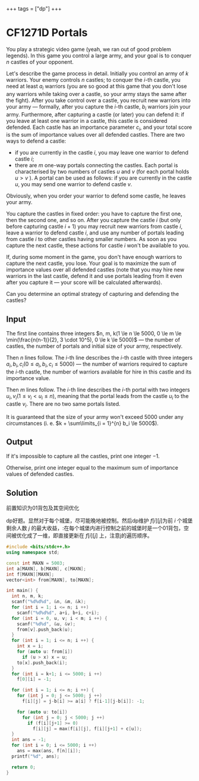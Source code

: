 +++
tags = ["dp"]
+++

# CF1271D Portals

You play a strategic video game (yeah, we ran out of good problem legends). In this game you control a large army, and your goal is to conquer $n$ castles of your opponent.

Let's describe the game process in detail. Initially you control an army of $k$ warriors. Your enemy controls $n$ castles; to conquer the $i$-th castle, you need at least $a_i$ warriors (you are so good at this game that you don't lose any warriors while taking over a castle, so your army stays the same after the fight). After you take control over a castle, you recruit new warriors into your army — formally, after you capture the $i$-th castle, $b_i$ warriors join your army. Furthermore, after capturing a castle (or later) you can defend it: if you leave at least one warrior in a castle, this castle is considered defended. Each castle has an importance parameter $c_i$, and your total score is the sum of importance values over all defended castles. There are two ways to defend a castle:

- if you are currently in the castle $i$, you may leave one warrior to defend castle $i$;
- there are $m$ one-way portals connecting the castles. Each portal is characterised by two numbers of castles $u$ and $v$ (for each portal holds $u > v$ ). A portal can be used as follows: if you are currently in the castle $u$, you may send one warrior to defend castle $v$.

Obviously, when you order your warrior to defend some castle, he leaves your army.

You capture the castles in fixed order: you have to capture the first one, then the second one, and so on. After you capture the castle $i$ (but only before capturing castle $i + 1$) you may recruit new warriors from castle $i$, leave a warrior to defend castle $i$, and use any number of portals leading from castle $i$ to other castles having smaller numbers. As soon as you capture the next castle, these actions for castle $i$ won't be available to you.

If, during some moment in the game, you don't have enough warriors to capture the next castle, you lose. Your goal is to maximize the sum of importance values over all defended castles (note that you may hire new warriors in the last castle, defend it and use portals leading from it even after you capture it — your score will be calculated afterwards).

Can you determine an optimal strategy of capturing and defending the castles?

## Input

The first line contains three integers $n, m, k(1 \le n \le 5000, 0 \le m \le \min(\frac{n(n-1)}{2}, 3 \cdot 10^5), 0 \le k \le 5000)$ — the number of castles, the number of portals and initial size of your army, respectively.

Then $n$ lines follow. The $i$-th line describes the $i$-th castle with three integers $a_i, b_i, c_i (0 \le a_i, b_i, c_i \le 5000 )$ — the number of warriors required to capture the $i$-th castle, the number of warriors available for hire in this castle and its importance value.

Then $m$ lines follow. The $i$-th line describes the $i$-th portal with two integers $u_i, v_i (1 \le v_i < u_i \le n)$, meaning that the portal leads from the castle $u_i$ to the castle $v_i$. There are no two same portals listed.

It is guaranteed that the size of your army won't exceed $5000$ under any circumstances (i. e. $k + \sum\limits_{i = 1}^{n} b_i \le 5000$).

## Output

If it's impossible to capture all the castles, print one integer $-1$.

Otherwise, print one integer equal to the maximum sum of importance values of defended castles.

## Solution

前置知识为01背包及其空间优化

dp好题。显然对于每个城堡，尽可能晚地被控制。然后dp维护 $f[i][j]$为前 $i$ 个城堡剩余人数 $j$ 的最大收益，:在每个城堡内进行控制之前的城堡时是一个01背包，空间被优化成了一维，即直接更新在 $f[i][j]$ 上，注意j的遍历顺序。


```c++
#include <bits/stdc++.h>
using namespace std;

const int MAXN = 5003;
int a[MAXN], b[MAXN], c[MAXN];
int f[MAXN][MAXN];
vector<int> from[MAXN], to[MAXN];

int main() {
  int n, m, k;
  scanf("%d%d%d", &n, &m, &k);
  for (int i = 1; i <= n; i ++)
    scanf("%d%d%d", a+i, b+i, c+i);
  for (int i = 0, u, v; i < m; i ++) {
    scanf("%d%d", &u, &v);
    from[v].push_back(u);
  }
  for (int i = 1; i <= n; i ++) {
    int x = i;
    for (auto u: from[i])
      if (u > x) x = u;
    to[x].push_back(i);
  }
  for (int i = k+1; i <= 5000; i ++)
    f[0][i] = -1;

  for (int i = 1; i <= n; i ++) {
    for (int j = 0; j <= 5000; j ++)
      f[i][j] = j-b[i] >= a[i] ? f[i-1][j-b[i]]: -1;

    for (auto u: to[i])
      for (int j = 0; j < 5000; j ++)
        if (f[i][j+1] >= 0)
          f[i][j] = max(f[i][j], f[i][j+1] + c[u]);
  }
  int ans = -1;
  for (int i = 0; i <= 5000; i ++)
    ans = max(ans, f[n][i]);
  printf("%d", ans);

  return 0;
}
```
